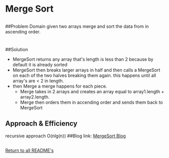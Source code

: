 # Merge Sort

##
##Problem Domain
given two arrays merge and sort the data from in ascending order.

#
##Solution
* MergeSort returns any array that's length is less than 2 because by default it is already sorted
* MergeSort then breaks larger arrays in half and then calls a MergeSort on each of the two halves breaking them again. this happens until all array's are < 2 in length. 
* then Merge a merge happens for each piece.
     * Merge takes in 2 arrays and creates an array equal to array1.length + array2.length.
     * Merge then orders them in accending order and sends them back to MergeSort
## Approach & Efficiency
recursive approach
O(nlg(n))
##Blog link:
[MergeSort Blog](../blogs/mergSortBlog.md)

##
[Return to all README's](../README.md)